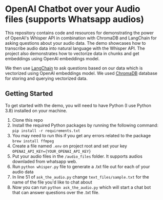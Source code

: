 # OpenAI Chatbot over your Audio files (supports Whatsapp audios)
This repository contains code and resources for demonstrating the power of OpenAI's Whisper API in combination with ChromaDB and LangChain for asking questions about your audio data. 
The demo showcases how to transcribe audio data into natural language with the Whisper API. The project also demonstrates how to vectorize data in chunks and get embeddings using OpenAI embeddings model.

We then use [LangChain](https://github.com/hwchase17/langchain) to ask questions based on our data which is vectorized using OpenAI embeddings model. 
We used [ChromaDB](https://github.com/chroma-core/chroma) database for storing and querying vectorized data.

## Getting Started
To get started with the demo, you will need to have Python (I use Python 3.8) installed on your machine.

1. Clone this repo
2. Install the required Python packages by running the following command:
`pip install -r requirements.txt`
3. You may need to run this if you get any errors related to the package
`brew install ffmpeg`
4. Create a file named `.env` on project root and set your key `OPENAI_API_KEY={YOUR_OPENAI_API_KEY}`
5. Put your audio files in the `/audio_files` folder. It supports audios downladed from whatsapp web.
6. Run `python whisper.py` file to generate a .txt file out for each of your audio data
7. In line 51 of `ask_the_audio.py` change `text_files/sample.txt` for the name of the file you'd like to chat about
8. Now you can run `python ask_the_audio.py` which will start a chat bot that can answer questions over the .txt file.
